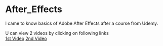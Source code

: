 # After_Effects
I came to know basics of Adobe After Effects after a course from Udemy. <br>

U can view 2 videos by clicking on following links <br>
[1st Video](https://www.instagram.com/s/aGlnaGxpZ2h0OjE3OTE2NTQ5NDM2NzI4NDg0?story_media_id=2605449544649913632_32243968802&utm_medium=copy_link)
[2nd Video](https://www.instagram.com/s/aGlnaGxpZ2h0OjE3OTE2NTQ5NDM2NzI4NDg0?story_media_id=2605455245052892437_32243968802&utm_medium=copy_link)
